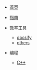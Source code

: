 <!-- docs/_sidebar.md -->

* [首页](/)
* [指南](/guide)

* 效率工具
    * [docsify](/效率工具/docsify)
    * [others]()

* 编程
    * [C++](/编程/)

